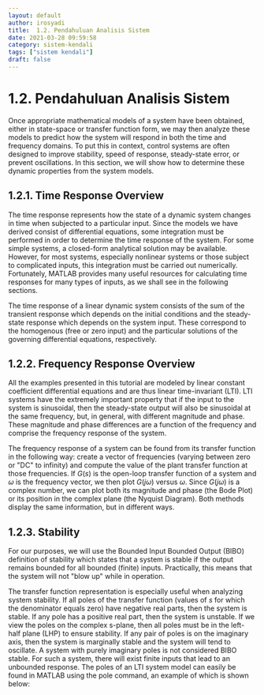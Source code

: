 ```yaml
---
layout: default
author: irosyadi
title:  1.2. Pendahuluan Analisis Sistem
date: 2021-03-28 09:59:58
category: sistem-kendali
tags: ["sistem kendali"]
draft: false
---
```


# 1.2. Pendahuluan Analisis Sistem

Once appropriate mathematical models of a system have been obtained, either in state-space or transfer function form, we may then analyze these models to predict how the system will respond in both the time and frequency domains. To put this in context, control systems are often designed to improve stability, speed of response, steady-state error, or prevent oscillations. In this section, we will show how to determine these dynamic properties from the system models.

## 1.2.1. Time Response Overview

The time response represents how the state of a dynamic system changes in time when subjected to a particular input. Since the models we have derived consist of differential equations, some integration must be performed in order to determine the time response of the system. For some simple systems, a closed-form analytical solution may be available. However, for most systems, especially nonlinear systems or those subject to complicated inputs, this integration must be carried out numerically. Fortunately, MATLAB provides many useful resources for calculating time responses for many types of inputs, as we shall see in the following sections.

The time response of a linear dynamic system consists of the sum of the transient response which depends on the initial conditions and the steady-state response which depends on the system input. These correspond to the homogenous (free or zero input) and the particular solutions of the governing differential equations, respectively.

## 1.2.2. Frequency Response Overview
All the examples presented in this tutorial are modeled by linear constant coefficient differential equations and are thus linear time-invariant (LTI). LTI systems have the extremely important property that if the input to the system is sinusoidal, then the steady-state output will also be sinusoidal at the same frequency, but, in general, with different magnitude and phase. These magnitude and phase differences are a function of the frequency and comprise the frequency response of the system.

The frequency response of a system can be found from its transfer function in the following way: create a vector of frequencies (varying between zero or "DC" to infinity) and compute the value of the plant transfer function at those frequencies. If $G(s)$ is the open-loop transfer function of a system and $\omega$ is the frequency vector, we then plot $G(j\omega)$ versus $\omega$. Since $G(j\omega)$ is a complex number, we can plot both its magnitude and phase (the Bode Plot) or its position in the complex plane (the Nyquist Diagram). Both methods display the same information, but in different ways.

## 1.2.3. Stability
For our purposes, we will use the Bounded Input Bounded Output (BIBO) definition of stability which states that a system is stable if the output remains bounded for all bounded (finite) inputs. Practically, this means that the system will not "blow up" while in operation.

The transfer function representation is especially useful when analyzing system stability. If all poles of the transfer function (values of $s$ for which the denominator equals zero) have negative real parts, then the system is stable. If any pole has a positive real part, then the system is unstable. If we view the poles on the complex s-plane, then all poles must be in the left-half plane (LHP) to ensure stability. If any pair of poles is on the imaginary axis, then the system is marginally stable and the system will tend to oscillate. A system with purely imaginary poles is not considered BIBO stable. For such a system, there will exist finite inputs that lead to an unbounded response. The poles of an LTI system model can easily be found in MATLAB using the pole command, an example of which is shown below: